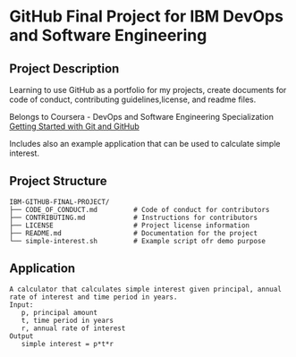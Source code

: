 # GitHub Final Project for IBM DevOps and Software Engineering

## Project Description

Learning to use GitHub as a portfolio for my projects, create documents for code of conduct, contributing guidelines,license, and readme files.

Belongs to Coursera - DevOps and Software Engineering Specialization
[Getting Started with Git and GitHub](https://www.coursera.org/learn/getting-started-with-git-and-github?specialization=devops-and-software-engineering)

Includes also an example application that can be used to calculate simple interest.

## Project Structure

```
IBM-GITHUB-FINAL-PROJECT/
├── CODE_OF_CONDUCT.md         # Code of conduct for contributors
├── CONTRIBUTING.md            # Instructions for contributors 
├── LICENSE                    # Project license information 
├── README.md                  # Documentation for the project 
└── simple-interest.sh         # Example script ofr demo purpose
```

## Application

```
A calculator that calculates simple interest given principal, annual rate of interest and time period in years.
Input:
   p, principal amount
   t, time period in years
   r, annual rate of interest
Output
   simple interest = p*t*r
```
